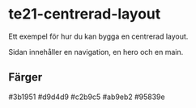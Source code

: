 # te21-centrerad-layout
 
Ett exempel för hur du kan bygga en centrerad layout.

Sidan innehåller en navigation, en hero och en main.

## Färger


#3b1951
#d9d4d9
#c2b9c5
#ab9eb2
#95839e